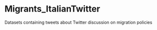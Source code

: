 # Migrants_ItalianTwitter
Datasets containing tweets about Twitter discussion on migration policies
